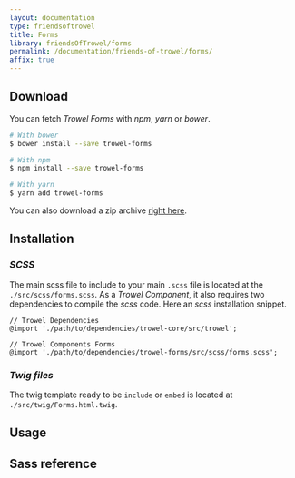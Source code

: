```yaml
---
layout: documentation
type: friendsoftrowel
title: Forms
library: friendsOfTrowel/forms
permalink: /documentation/friends-of-trowel/forms/
affix: true
---
```


## Download

You can fetch *Trowel Forms* with *npm*, *yarn* or *bower*.

```bash
# With bower
$ bower install --save trowel-forms

# With npm
$ npm install --save trowel-forms

# With yarn
$ yarn add trowel-forms
```

You can also download a zip archive [right here](https://github.com/FriendsOfTrowel/Forms/archive/master.zip).

## Installation

### *SCSS*
The main scss file to include to your main `.scss` file is located at the `./src/scss/forms.scss`. As a *Trowel Component*, it also requires two dependencies to compile the *scss* code. Here an *scss* installation snippet.

```
// Trowel Dependencies
@import './path/to/dependencies/trowel-core/src/trowel';

// Trowel Components Forms
@import './path/to/dependencies/trowel-forms/src/scss/forms.scss';
```

### *Twig files*
The twig template ready to be `include` or `embed` is located at `./src/twig/Forms.html.twig`.

## Usage

## Sass reference